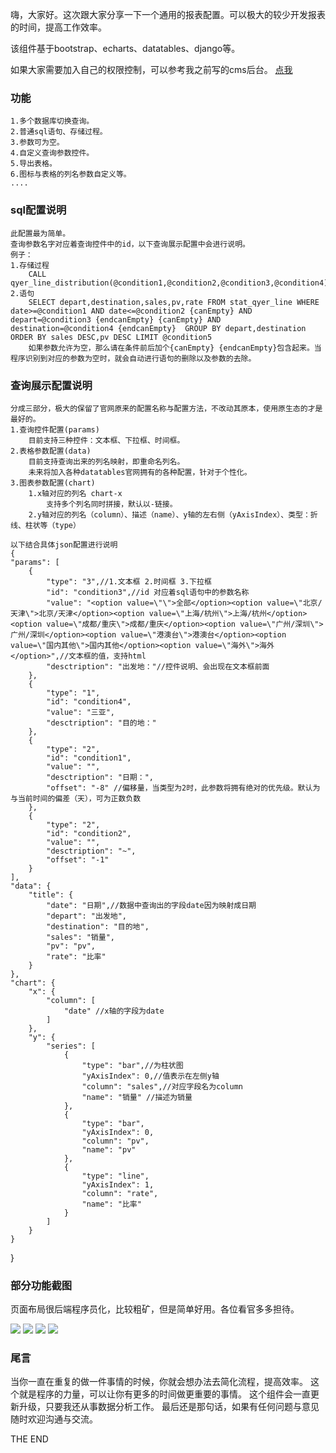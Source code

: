 嗨，大家好。这次跟大家分享一下一个通用的报表配置。可以极大的较少开发报表的时间，提高工作效率。

该组件基于bootstrap、echarts、datatables、django等。

如果大家需要加入自己的权限控制，可以参考我之前写的cms后台。
[点我](https://github.com/linzhiming0826/cms)

### 功能

    1.多个数据库切换查询。
    2.普通sql语句、存储过程。
    3.参数可为空。
    4.自定义查询参数控件。
    5.导出表格。
    6.图标与表格的列名参数自定义等。
    ....

### sql配置说明

    此配置最为简单。
    查询参数名字对应着查询控件中的id，以下查询展示配置中会进行说明。
    例子：
    1.存储过程
        CALL qyer_line_distribution(@condition1,@condition2,@condition3,@condition4)
    2.语句
        SELECT depart,destination,sales,pv,rate FROM stat_qyer_line WHERE date>=@condition1 AND date<=@condition2 {canEmpty} AND depart=@condition3 {endcanEmpty} {canEmpty} AND destination=@condition4 {endcanEmpty}  GROUP BY depart,destination ORDER BY sales DESC,pv DESC LIMIT @condition5
        如果参数允许为空，那么请在条件前后加个{canEmpty} {endcanEmpty}包含起来。当程序识别到对应的参数为空时，就会自动进行语句的删除以及参数的去除。


### 查询展示配置说明

    分成三部分，极大的保留了官网原来的配置名称与配置方法，不改动其原本，使用原生态的才是最好的。
    1.查询控件配置(params)
        目前支持三种控件：文本框、下拉框、时间框。
    2.表格参数配置(data)
        目前支持查询出来的列名映射，即重命名列名。
        未来将加入各种datatables官网拥有的各种配置，针对于个性化。
    3.图表参数配置(chart)
        1.x轴对应的列名 chart-x
            支持多个列名同时拼接，默认以-链接。
        2.y轴对应的列名（column）、描述（name）、y轴的左右侧（yAxisIndex）、类型：折线、柱状等（type）

    以下结合具体json配置进行说明
    {
    "params": [
        {
            "type": "3",//1.文本框 2.时间框 3.下拉框
            "id": "condition3",//id 对应着sql语句中的参数名称
            "value": "<option value=\"\">全部</option><option value=\"北京/天津\">北京/天津</option><option value=\"上海/杭州\">上海/杭州</option><option value=\"成都/重庆\">成都/重庆</option><option value=\"广州/深圳\">广州/深圳</option><option value=\"港澳台\">港澳台</option><option value=\"国内其他\">国内其他</option><option value=\"海外\">海外</option>",//文本框的值，支持html
            "desctription": "出发地："//控件说明、会出现在文本框前面
        },
        {
            "type": "1",
            "id": "condition4",
            "value": "三亚",
            "desctription": "目的地："
        },
        {
            "type": "2",
            "id": "condition1",
            "value": "",
            "desctription": "日期：",
            "offset": "-8" //偏移量，当类型为2时，此参数将拥有绝对的优先级。默认为与当前时间的偏差（天），可为正数负数
        },
        {
            "type": "2",
            "id": "condition2",
            "value": "",
            "desctription": "~",
            "offset": "-1"
        }
    ],
    "data": {
        "title": {
            "date": "日期",//数据中查询出的字段date因为映射成日期
            "depart": "出发地",
            "destination": "目的地",
            "sales": "销量",
            "pv": "pv",
            "rate": "比率"
        }
    },
    "chart": {
        "x": {
            "column": [
                "date" //x轴的字段为date
            ]
        },
        "y": {
            "series": [
                {
                    "type": "bar",//为柱状图
                    "yAxisIndex": 0,//值表示在左侧y轴
                    "column": "sales",//对应字段名为column
                    "name": "销量" //描述为销量
                },
                {
                    "type": "bar",
                    "yAxisIndex": 0,
                    "column": "pv",
                    "name": "pv"
                },
                {
                    "type": "line",
                    "yAxisIndex": 1,
                    "column": "rate",
                    "name": "比率"
                }
            ]
        }
    }
}

### 部分功能截图

页面布局很后端程序员化，比较粗矿，但是简单好用。各位看官多多担待。

![](/img/0.png)
![](/img/1.png)
![](/img/2.png)
![](/img/3.png)

### 尾言

当你一直在重复的做一件事情的时候，你就会想办法去简化流程，提高效率。
这个就是程序的力量，可以让你有更多的时间做更重要的事情。
这个组件会一直更新升级，只要我还从事数据分析工作。
最后还是那句话，如果有任何问题与意见随时欢迎沟通与交流。

THE END